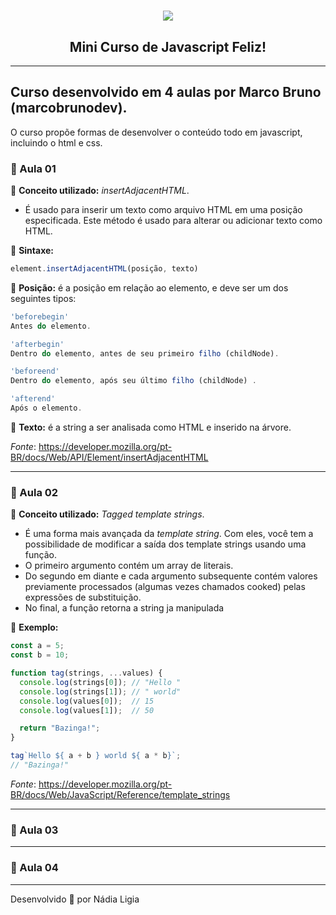 <h1 align="center">
    <img src="https://ik.imagekit.io/l7cwocexhc/js_PXjeSd3cGP.jpeg">
</h1>

<h2 align="center">
    Mini Curso de Javascript Feliz!
</h2>

---

## Curso desenvolvido em 4 aulas por Marco Bruno (marcobrunodev).

O curso propõe formas de desenvolver o conteúdo todo em javascript, incluindo o html e css.

### :pushpin: Aula 01

:paperclip: **Conceito utilizado:** *insertAdjacentHTML*.

- É usado para inserir um texto como arquivo HTML em uma posição especificada. Este método é usado para alterar ou adicionar texto como HTML.

:paperclip: **Sintaxe:** 
```js
element.insertAdjacentHTML(posição, texto)
```

:paperclip: **Posição:** é a posição em relação ao elemento, e deve ser um dos seguintes tipos:

```js
'beforebegin'
Antes do elemento.

'afterbegin'
Dentro do elemento, antes de seu primeiro filho (childNode).

'beforeend'
Dentro do elemento, após seu último filho (childNode) .

'afterend'
Após o elemento.
```
:paperclip: **Texto:** é a string a ser analisada como HTML e inserido na árvore.

*Fonte*: https://developer.mozilla.org/pt-BR/docs/Web/API/Element/insertAdjacentHTML

---

### :pushpin: Aula 02

:paperclip: **Conceito utilizado:** *Tagged template strings*.

- É uma forma mais avançada da *template string*. Com eles, você tem a possibilidade de modificar a saída dos template strings usando uma função. 
- O primeiro argumento contém um array de literais. 
- Do segundo em diante e cada argumento subsequente contém valores previamente processados (algumas vezes chamados cooked) pelas expressões de substituição. 
- No final, a função retorna a string ja manipulada

:paperclip: **Exemplo:** 

```js
const a = 5;
const b = 10;

function tag(strings, ...values) {
  console.log(strings[0]); // "Hello "
  console.log(strings[1]); // " world"
  console.log(values[0]);  // 15
  console.log(values[1]);  // 50

  return "Bazinga!";
}

tag`Hello ${ a + b } world ${ a * b}`;
// "Bazinga!"
```

*Fonte*: https://developer.mozilla.org/pt-BR/docs/Web/JavaScript/Reference/template_strings

---
### :pushpin: Aula 03


---
### :pushpin: Aula 04


--- 
Desenvolvido 💖 por Nádia Ligia